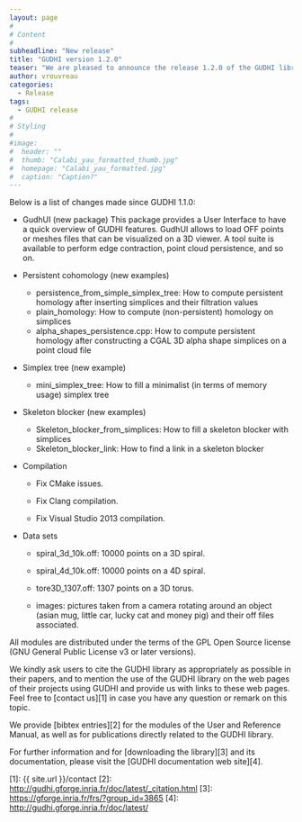 ```yaml
---
layout: page
#
# Content
#
subheadline: "New release"
title: "GUDHI version 1.2.0"
teaser: "We are pleased to announce the release 1.2.0 of the GUDHI library."
author: vrouvreau
categories:
  - Release
tags:
  - GUDHI release
#
# Styling
#
#image:
#  header: ""
#  thumb: "Calabi_yau_formatted_thumb.jpg"
#  homepage: "Calabi_yau_formatted.jpg"
#  caption: "Caption?"
---
```



Below is a list of changes made since GUDHI 1.1.0:

- GudhUI (new package)
This package provides a User Interface to have a quick overview of GUDHI features.
GudhUI allows to load OFF points or meshes files that can be visualized on a 3D viewer.
A tool suite is available to perform edge contraction, point cloud persistence, and so on.

- Persistent cohomology (new examples)

     - persistence_from_simple_simplex_tree: How to compute persistent homology after inserting simplices and their filtration values
     - plain_homology: How to compute (non-persistent) homology on simplices
     - alpha_shapes_persistence.cpp: How to compute persistent homology after constructing a CGAL 3D alpha shape simplices on a point cloud file

- Simplex tree (new example)

     - mini_simplex_tree: How to fill a minimalist (in terms of memory usage) simplex tree

- Skeleton blocker (new examples)

     - Skeleton_blocker_from_simplices: How to fill a skeleton blocker with simplices
     - Skeleton_blocker_link: How to find a link in a skeleton blocker

- Compilation

     - Fix CMake issues.

     - Fix Clang compilation.

     - Fix Visual Studio 2013 compilation.

- Data sets

     - spiral_3d_10k.off: 10000 points on a 3D spiral.

     - spiral_4d_10k.off: 10000 points on a 4D spiral.

     - tore3D_1307.off: 1307 points on a 3D torus.

     - images: pictures taken from a camera rotating around an object (asian mug, little car, lucky cat and money pig) and their off files associated.

All modules are distributed under the terms of the GPL Open Source license (GNU General Public License v3 or later versions).

We kindly ask users to cite the GUDHI library as appropriately as possible in their papers, and to mention the use of the GUDHI library on the web pages of
their projects using GUDHI and provide us with links to these web pages.
Feel free to [contact us][1] in case you have any question or remark on this topic.

We provide [bibtex entries][2] for the modules of the User and Reference Manual, as well as for publications directly related to the GUDHI library. 

For further information and for [downloading the library][3] and its documentation, please visit the [GUDHI documentation web site][4].


 [1]: {{ site.url }}/contact
 [2]: http://gudhi.gforge.inria.fr/doc/latest/_citation.html
 [3]: https://gforge.inria.fr/frs/?group_id=3865
 [4]: http://gudhi.gforge.inria.fr/doc/latest/



